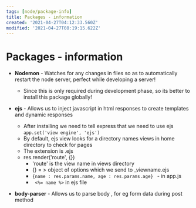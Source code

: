 ```yaml
---
tags: [node/package-info]
title: Packages - information
created: '2021-04-27T04:12:33.560Z'
modified: '2021-04-27T08:19:15.622Z'
---
```


# Packages - information

+ **Nodemon** - Watches for any changes in files so as to automatically restart the node server, perfect while developing a server!
  + Since this is only required during development phase, so its better to install this package globally!

+ **ejs** - Allows us to inject javascript in html responses to create templates and dynamic responses
  + After installing we need to tell express that we need to use ejs `app.set('view engine', 'ejs')`
  + By default, ejs view looks for a directory names views in home directory to check for pages
  + The extension is .ejs
  + res.render('route', {})
    + 'route' is the view name in views directory
    + {} = > object of options which we send to _viewname.ejs
    + `{name : res.params.name, age : res.params.age} ` - in app.js
    + ` <%= name %>` in ejs file

+ **body-parser** - Allows us to parse body , for eg form data during post method
